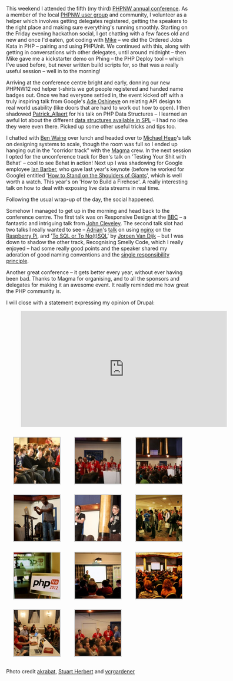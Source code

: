 This weekend I attended the fifth (my third) [PHPNW annual
conference](http://conference.phpnw.org.uk/). As a member of the local [PHPNW user
group](http://www.phpnw.org.uk/) and community, I volunteer as a helper which involves getting
delegates registered, getting the speakers to the right place and making sure everything's running
smoothly. Starting on the Friday evening hackathon social, I got chatting with a few faces old and
new and once I'd eaten, got coding with [Mike](http://twitter.com/m1ke) – we did the Ordered Jobs
Kata in PHP – pairing and using PHPUnit. We continued with this, along with getting in conversations
with other delegates, until around midnight – then Mike gave me a kickstarter demo on Phing – the
PHP Deploy tool – which I've used before, but never written build scripts for, so that was a really
useful session – well in to the morning!

Arriving at the conference centre bright and early, donning our new PHPNW12 red helper t-shirts we
got people registered and handed name badges out. Once we had everyone settled in, the event kicked
off with a truly inspiring talk from Google's [Ade Oshineye](https://twitter.com/ade_oshineye) on
relating API design to real world usability (like doors that are hard to work out how to open). I
then shadowed [Patrick_Allaert](http://twitter.com/patrick_allaert) for his talk on PHP Data
Structures – I learned an awful lot about the different [data structures available in
SPL](http://www.php.net/manual/en/spl.datastructures.php) – I had no idea they were even there.
Picked up some other useful tricks and tips too.

I chatted with [Ben Waine](http://twitter.com/bwaine) over lunch and headed over to [Michael
Heap](http://twitter.com/mheap)'s talk on designing systems to scale, though the room was full so I
ended up hanging out in the "corridor track" with the [Magma](http://www.magmadigital.co.uk/) crew.
In the next session I opted for the unconference track for Ben's talk on 'Testing Your Shit with
Behat' – cool to see Behat in action! Next up I was shadowing for Google employee [Ian
Barber](http://twitter.com/ianbarber), who gave last year's keynote (before he worked for Google)
entitled '[How to Stand on the Shoulders of
Giants](http://blip.tv/phpnw/phpnw11-keynote-ian-barber-how-to-stand-on-the-shoulders-of-giants-5777535)',
which is well worth a watch. This year's on 'How to Build a Firehose'. A really interesting talk on
how to deal with exposing live data streams in real time.

Following the usual wrap-up of the day, the social happened.

Somehow I managed to get up in the morning and head back to the conference centre. The first talk
was on Responsive Design at the [BBC](http://www.bbc.co.uk/) – a fantastic and intriguing talk from
[John Cleveley](http://twitter.com/jcleveley). The second talk slot had two talks I really wanted to
see – [Adrian](http://twitter.com/adrianhardy)'s
[talk](http://conference.phpnw.org.uk/phpnw12/schedule/adrian-hardy/) on using
[nginx](http://nginx.org/) on the [Raspberry Pi](http://www.raspberrypi.org/), and '[To SQL or To
No(t)SQL](http://conference.phpnw.org.uk/phpnw12/schedule/jeroen-van-dijk/)' by [Joroen Van
Dijk](http://twitter.com/neorey) – but I was down to shadow the other track, Recognising Smelly
Code, which I really enjoyed – had some really good points and the speaker shared my adoration of
good naming conventions and the [single responsibility
principle](http://en.wikipedia.org/wiki/Single_responsibility_principle).

Another great conference – it gets better every year, without ever having been bad. Thanks to Magma
for organising, and to all the sponsors and delegates for making it an awesome event. It really
reminded me how great the PHP community is.

I will close with a statement expressing my opinion of Drupal:

<figure class="wp-block-image">
<iframe width="560" height="315" src="https://www.youtube.com/embed/ussCHoQttyQ?si=1F20xUz7bnYdI9GN" title="YouTube video player" frameborder="0" allow="accelerometer; autoplay; clipboard-write; encrypted-media; gyroscope; picture-in-picture; web-share" referrerpolicy="strict-origin-when-cross-origin" allowfullscreen></iframe>
</figure>

<p>
<style type="text/css">
			#gallery-27 {
				margin: auto;
			}
			#gallery-27 .gallery-item {
				float: left;
				margin-top: 10px;
				text-align: center;
				width: 33%;
			}
			#gallery-27 img {
				border: 2px solid #cfcfcf;
			}
			#gallery-27 .gallery-caption {
				margin-left: 0;
			}
			/* see gallery_shortcode() in wp-includes/media.php */
		</style>
<div class="gallery galleryid-389 gallery-columns-3 gallery-size-thumbnail" id="gallery-27"><dl class="gallery-item">
<dt class="gallery-icon landscape">
<img alt="" class="attachment-thumbnail size-thumbnail" decoding="async" height="125" loading="lazy" src="images/8059834378_ef1b762e03_o-150x150.jpg" width="125"/>
</dt></dl><dl class="gallery-item">
<dt class="gallery-icon landscape">
<img alt="" class="attachment-thumbnail size-thumbnail" decoding="async" height="125" loading="lazy" src="images/8059940985_1170a1cbc9_o-150x150.jpg" width="125"/>
</dt></dl><dl class="gallery-item">
<dt class="gallery-icon landscape">
<img alt="" class="attachment-thumbnail size-thumbnail" decoding="async" height="125" loading="lazy" src="images/8059942849_2ebed92a1e_o-150x150.jpg" width="125"/>
</dt></dl><br style="clear: both"/><dl class="gallery-item">
<dt class="gallery-icon portrait">
<img alt="" class="attachment-thumbnail size-thumbnail" decoding="async" height="125" loading="lazy" src="images/8066243473_5f3048948e_o-150x150.jpg" width="125"/>
</dt></dl><dl class="gallery-item">
<dt class="gallery-icon landscape">
<img alt="" class="attachment-thumbnail size-thumbnail" decoding="async" height="125" loading="lazy" src="images/8066315134_b3cc6e9c72_o-150x150.jpg" width="125"/>
</dt></dl><dl class="gallery-item">
<dt class="gallery-icon landscape">
<img alt="" class="attachment-thumbnail size-thumbnail" decoding="async" height="125" loading="lazy" src="images/8068755334_619e29ff07_b-150x150.jpg" width="125"/>
</dt></dl><br style="clear: both"/><dl class="gallery-item">
<dt class="gallery-icon landscape">
<img alt="" class="attachment-thumbnail size-thumbnail" decoding="async" height="125" loading="lazy" sizes="auto, (max-width: 125px) 100vw, 125px" src="images/8068757946_2702a23df8_b-125x125.jpg" width="125"/>
</dt></dl><dl class="gallery-item">
<dt class="gallery-icon landscape">
<img alt="" class="attachment-thumbnail size-thumbnail" decoding="async" height="125" loading="lazy" src="images/8068760650_122e04c692_b-150x150.jpg" width="125"/>
</dt></dl><dl class="gallery-item">
<dt class="gallery-icon landscape">
<img alt="" class="attachment-thumbnail size-thumbnail" decoding="async" height="125" loading="lazy" src="images/8068764472_a766ce309f_b-150x150.jpg" width="125"/>
</dt></dl><br style="clear: both"/><dl class="gallery-item">
<dt class="gallery-icon landscape">
<img alt="" class="attachment-thumbnail size-thumbnail" decoding="async" height="125" loading="lazy" src="images/8058727214_071c316a83_o.resized-150x150.jpg" width="125"/>
</dt></dl><dl class="gallery-item">
<dt class="gallery-icon landscape">
<img alt="" class="attachment-thumbnail size-thumbnail" decoding="async" height="125" loading="lazy" src="images/8058863294_5d5fbf462d_o.resized-150x150.jpg" width="125"/>
</dt></dl>
<br style="clear: both"/>
</div>
</p>

Photo credit
[akrabat](http://www.flickr.com/photos/akrabat/sets/72157631719100336/with/8066285897/), [Stuart
Herbert](http://www.flickr.com/photos/stuartherbert/sets/72157631714133430/with/8058863294/) and
[vcrgardener](http://www.flickr.com/photos/87765987@N06/sets/72157631724963151/with/8068759789/)
